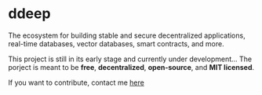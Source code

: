 # ddeep

The ecosystem for building stable and secure decentralized applications, real-time databases, vector databases, smart contracts, and more.

This project is still in its early stage and currently under development... The porject is meant to be **free**, **decentralized**, **open-source**, and **MIT licensed**. 

If you want to contribute, contact me [here](https://matrix.to/#/@multineon:gitter.im)
